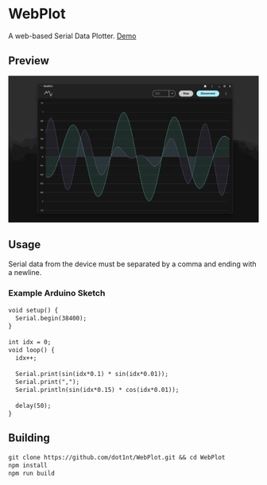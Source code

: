 # WebPlot
A web-based Serial Data Plotter. [Demo](https://dot1nt.github.io/webplot)

## Preview
![preview](https://github.com/dot1nt/WebPlot/blob/main/assets/image.png)

## Usage
Serial data from the device must be separated by a comma and ending with a newline.

### Example Arduino Sketch

```
void setup() {
  Serial.begin(38400);
}

int idx = 0;
void loop() {
  idx++;
  
  Serial.print(sin(idx*0.1) * sin(idx*0.01));
  Serial.print(",");
  Serial.println(sin(idx*0.15) * cos(idx*0.01));
  
  delay(50);
}
```

## Building
```
git clone https://github.com/dot1nt/WebPlot.git && cd WebPlot
npm install
npm run build
```
